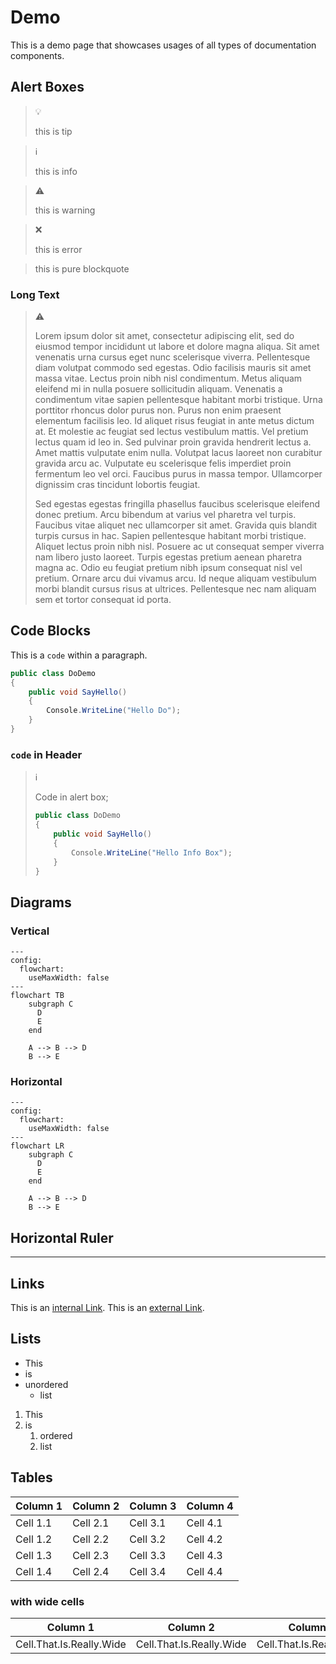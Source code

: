 # Demo

This is a demo page that showcases usages of all types of documentation
components.

## Alert Boxes

> :bulb:
>
> this is tip

> :information_source:
>
> this is info

> :warning:
>
> this is warning

> :x:
>
> this is error

> this is pure blockquote

### Long Text

> :warning:
>
> Lorem ipsum dolor sit amet, consectetur adipiscing elit, sed do eiusmod
> tempor incididunt ut labore et dolore magna aliqua. Sit amet venenatis urna
> cursus eget nunc scelerisque viverra. Pellentesque diam volutpat commodo sed
> egestas. Odio facilisis mauris sit amet massa vitae. Lectus proin nibh nisl
> condimentum. Metus aliquam eleifend mi in nulla posuere sollicitudin aliquam.
> Venenatis a condimentum vitae sapien pellentesque habitant morbi tristique.
> Urna porttitor rhoncus dolor purus non. Purus non enim praesent elementum
> facilisis leo. Id aliquet risus feugiat in ante metus dictum at. Et molestie
> ac feugiat sed lectus vestibulum mattis. Vel pretium lectus quam id leo in.
> Sed pulvinar proin gravida hendrerit lectus a. Amet mattis vulputate enim
> nulla. Volutpat lacus laoreet non curabitur gravida arcu ac. Vulputate eu
> scelerisque felis imperdiet proin fermentum leo vel orci. Faucibus purus in
> massa tempor. Ullamcorper dignissim cras tincidunt lobortis feugiat.
>
> Sed egestas egestas fringilla phasellus faucibus scelerisque eleifend donec
> pretium. Arcu bibendum at varius vel pharetra vel turpis. Faucibus vitae
> aliquet nec ullamcorper sit amet. Gravida quis blandit turpis cursus in hac.
> Sapien pellentesque habitant morbi tristique. Aliquet lectus proin nibh nisl.
> Posuere ac ut consequat semper viverra nam libero justo laoreet. Turpis
> egestas pretium aenean pharetra magna ac. Odio eu feugiat pretium nibh ipsum
> consequat nisl vel pretium. Ornare arcu dui vivamus arcu. Id neque aliquam
> vestibulum morbi blandit cursus risus at ultrices. Pellentesque nec nam
> aliquam sem et tortor consequat id porta.

## Code Blocks

This is a `code` within a paragraph.

```csharp
public class DoDemo
{
    public void SayHello()
    {
        Console.WriteLine("Hello Do");
    }
}
```

### `code` in Header

> :information_source:
>
> Code in alert box;
>
> ```csharp
> public class DoDemo
> {
>     public void SayHello()
>     {
>         Console.WriteLine("Hello Info Box");
>     }
> }
> ```

## Diagrams

### Vertical

```mermaid
---
config:
  flowchart:
    useMaxWidth: false
---
flowchart TB
    subgraph C
      D
      E
    end

    A --> B --> D
    B --> E
```

### Horizontal

```mermaid
---
config:
  flowchart:
    useMaxWidth: false
---
flowchart LR
    subgraph C
      D
      E
    end

    A --> B --> D
    B --> E
```

## Horizontal Ruler

---

## Links

This is an [internal Link](./README.md). This is an [external Link](https://github.com/mouseless/do).

## Lists

- This
- is
- unordered
  - list

1. This
1. is
   1. ordered
   1. list

## Tables

| Column 1 | Column 2 | Column 3 | Column 4 |
| ---      | ---      | ---      | ---      |
| Cell 1.1 | Cell 2.1 | Cell 3.1 | Cell 4.1 |
| Cell 1.2 | Cell 2.2 | Cell 3.2 | Cell 4.2 |
| Cell 1.3 | Cell 2.3 | Cell 3.3 | Cell 4.3 |
| Cell 1.4 | Cell 2.4 | Cell 3.4 | Cell 4.4 |

### with wide cells

| Column 1                 | Column 2                 | Column 3                 |
| ---                      | ---                      | ---                      |
| Cell.That.Is.Really.Wide | Cell.That.Is.Really.Wide | Cell.That.Is.Really.Wide |
